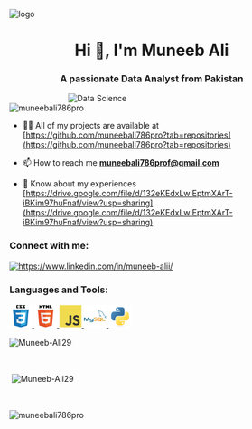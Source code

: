 ![logo](https://github.com/muneebali786pro/muneebali786pro/blob/main/github%20banner.png)
<h1 align="center">Hi 👋, I'm Muneeb Ali</h1>
<h3 align="center">A passionate Data Analyst from Pakistan</h3>

<img align="right" alt="Data Science" width="400" src="https://miro.medium.com/v2/resize:fit:1358/1*dBPwuC3Dh2WWFFYTwogTMA.gif">

<p align="left"> <img src="https://komarev.com/ghpvc/?username=muneebali786pro&label=Profile%20views&color=0e75b6&style=flat" alt="muneebali786pro" /> </p>

- 👨‍💻 All of my projects are available at [https://github.com/muneebali786pro?tab=repositories](https://github.com/muneebali786pro?tab=repositories)

- 📫 How to reach me **muneebali786prof@gmail.com**

- 📄 Know about my experiences [https://drive.google.com/file/d/132eKEdxLwiEptmXArT-iBKim97huFnaf/view?usp=sharing](https://drive.google.com/file/d/132eKEdxLwiEptmXArT-iBKim97huFnaf/view?usp=sharing)

<h3 align="left">Connect with me:</h3>
<p align="left">
<a href="https://linkedin.com/in/https://www.linkedin.com/in/muneeb-alii/" target="blank"><img align="center" src="https://raw.githubusercontent.com/rahuldkjain/github-profile-readme-generator/master/src/images/icons/Social/linked-in-alt.svg" alt="https://www.linkedin.com/in/muneeb-alii/" height="30" width="40" /></a>
</p>

<h3 align="left">Languages and Tools:</h3>
<p align="left"> <a href="https://www.w3schools.com/css/" target="_blank" rel="noreferrer"> <img src="https://raw.githubusercontent.com/devicons/devicon/master/icons/css3/css3-original-wordmark.svg" alt="css3" width="40" height="40"/> </a> <a href="https://www.w3.org/html/" target="_blank" rel="noreferrer"> <img src="https://raw.githubusercontent.com/devicons/devicon/master/icons/html5/html5-original-wordmark.svg" alt="html5" width="40" height="40"/> </a> <a href="https://developer.mozilla.org/en-US/docs/Web/JavaScript" target="_blank" rel="noreferrer"> <img src="https://raw.githubusercontent.com/devicons/devicon/master/icons/javascript/javascript-original.svg" alt="javascript" width="40" height="40"/> </a> <a href="https://www.mysql.com/" target="_blank" rel="noreferrer"> <img src="https://raw.githubusercontent.com/devicons/devicon/master/icons/mysql/mysql-original-wordmark.svg" alt="mysql" width="40" height="40"/> </a> <a href="https://www.python.org" target="_blank" rel="noreferrer"> <img src="https://raw.githubusercontent.com/devicons/devicon/master/icons/python/python-original.svg" alt="python" width="40" height="40"/> </a> </p>

<p><img align="center" src="https://github-readme-stats.vercel.app/api/top-langs?username=Muneeb-Ali29&show_icons=true&locale=en&layout=compact" alt="Muneeb-Ali29" /></p>
<br>
<p>&nbsp;<img align="center" src="https://github-readme-stats.vercel.app/api?username=Muneeb-Ali29&show_icons=true&locale=en" alt="Muneeb-Ali29" /></p>
<br>
<p><img align="center" src="https://github-readme-streak-stats.herokuapp.com/?user=Muneeb-Ali29&" alt="muneebali786pro" /></p>
